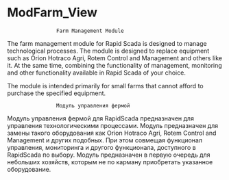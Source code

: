 # ModFarm_View

                    Farm Management Module
The farm management module for Rapid Scada is designed to manage technological processes.
The module is designed to replace equipment such as Orion Hotraco Agri, Rotem Control and Management and others like it. At the same time, combining the functionality of management, monitoring and other functionality available in Rapid Scada of your choice.

The module is intended primarily for small farms that cannot afford to purchase the specified equipment.

                    Модуль управления фермой
Модуль управления фермой для RapidScada предназначен для управления технологическими процессами.
Модуль предназначен для замены такого оборудования как Orion Hotraco Agri, Rotem Control and Management и других подобных. При этом совмещая функционал управления, мониторинга и другого функционала, доступного в RapidScada по выбору.
Модуль предназначен в первую очередь для небольших хозяйств, которым не по карману приобретать указанное оборудование.
